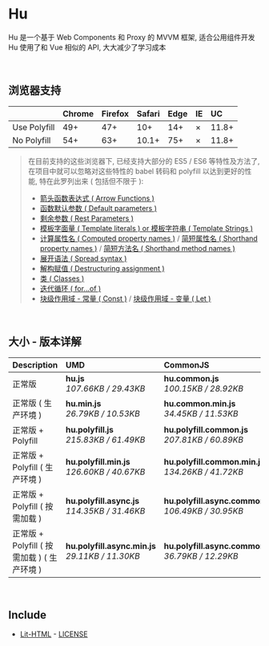 # Hu
Hu 是一个基于 Web Components 和 Proxy 的 MVVM 框架, 适合公用组件开发<br>
Hu 使用了和 Vue 相似的 API, 大大减少了学习成本

<br>

## 浏览器支持

|              | Chrome | Firefox | Safari | Edge | IE | UC    |
| :-           | :-     | :-      | :-     | :-   | :- | :-    |
| Use Polyfill | 49+    | 47+     | 10+    | 14+  | ×  | 11.8+ |
| No Polyfill  | 54+    | 63+     | 10.1+  | 75+  | ×  | 11.8+ |

> 在目前支持的这些浏览器下, 已经支持大部分的 ES5 / ES6 等特性及方法了,<br>
> 在项目中就可以忽略对这些特性的 babel 转码和 polyfill 以达到更好的性能, 特在此罗列出来 ( 包括但不限于 ): <br>
  > - [箭头函数表达式 ( Arrow Functions )](https://developer.mozilla.org/zh-CN/docs/Web/JavaScript/Reference/Functions/Arrow_functions)
  > - [函数默认参数 ( Default parameters )](https://developer.mozilla.org/zh-CN/docs/Web/JavaScript/Reference/Functions/Default_parameters)
  > - [剩余参数 ( Rest Parameters )](https://developer.mozilla.org/zh-CN/docs/Web/JavaScript/Reference/Functions/Rest_parameters)
  > - [模板字面量 ( Template literals ) or 模板字符串 ( Template Strings )](https://developer.mozilla.org/zh-CN/docs/Web/JavaScript/Reference/template_strings)
  > - [计算属性名 ( Computed property names )](https://developer.mozilla.org/zh-CN/docs/Web/JavaScript/Reference/Operators/Object_initializer#计算属性名) / [简短属性名 ( Shorthand property names )](https://developer.mozilla.org/zh-CN/docs/Web/JavaScript/Reference/Operators/Object_initializer#属性定义) / [简短方法名 ( Shorthand method names )](https://developer.mozilla.org/zh-CN/docs/Web/JavaScript/Reference/Operators/Object_initializer#方法定义)
  > - [展开语法 ( Spread syntax )](https://developer.mozilla.org/zh-CN/docs/Web/JavaScript/Reference/Operators/Spread_syntax)
  > - [解构赋值 ( Destructuring assignment )](https://developer.mozilla.org/zh-CN/docs/Web/JavaScript/Reference/Operators/Destructuring_assignment)
  > - [类 ( Classes )](https://developer.mozilla.org/zh-CN/docs/Web/JavaScript/Reference/Classes)
  > - [迭代循环 ( for...of )](https://developer.mozilla.org/zh-CN/docs/Web/JavaScript/Reference/Statements/for...of)
  > - [块级作用域 - 常量 ( Const )](https://developer.mozilla.org/zh-CN/docs/Web/JavaScript/Reference/Statements/const) / [块级作用域 - 变量 ( Let )](https://developer.mozilla.org/zh-CN/docs/Web/JavaScript/Reference/Statements/let)

<br>

## 大小 - 版本详解
| Description | UMD | CommonJS | ES Module |
| :- | :- | :- | :- |
| 正常版 | **hu.js**<br>*107.66KB / 29.43KB* | **hu.common.js**<br>*100.15KB / 28.92KB* | **hu.esm.js**<br>*100.13KB / 28.90KB* |
| 正常版 ( 生产环境 ) | **hu.min.js**<br>*26.79KB / 10.53KB* | **hu.common.min.js**<br>*34.45KB / 11.53KB* | **hu.esm.min.js**<br>*26.62KB / 10.46KB* |
| 正常版 + Polyfill | **hu.polyfill.js**<br>*215.83KB / 61.49KB* | **hu.polyfill.common.js**<br>*207.81KB / 60.89KB* | **hu.polyfill.esm.js**<br>*207.80KB / 60.88KB* |
| 正常版 + Polyfill ( 生产环境 ) | **hu.polyfill.min.js**<br>*126.60KB / 40.67KB* | **hu.polyfill.common.min.js**<br>*134.26KB / 41.72KB* | **hu.polyfill.esm.min.js**<br>*126.43KB / 40.60KB* |
| 正常版 + Polyfill ( 按需加载 ) | **hu.polyfill.async.js**<br>*114.35KB / 31.46KB* | **hu.polyfill.async.common.js**<br>*106.49KB / 30.95KB* | **hu.polyfill.async.esm.js**<br>*106.47KB / 30.94KB* |
| 正常版 + Polyfill ( 按需加载 ) ( 生产环境 ) | **hu.polyfill.async.min.js**<br>*29.11KB / 11.30KB* | **hu.polyfill.async.common.min.js**<br>*36.79KB / 12.29KB* | **hu.polyfill.async.esm.min.js**<br>*28.95KB / 11.23KB* |

<br>

## Include
  - [Lit-HTML](https://github.com/Polymer/lit-html) \- [LICENSE](https://github.com/Polymer/lit-html/blob/master/LICENSE)